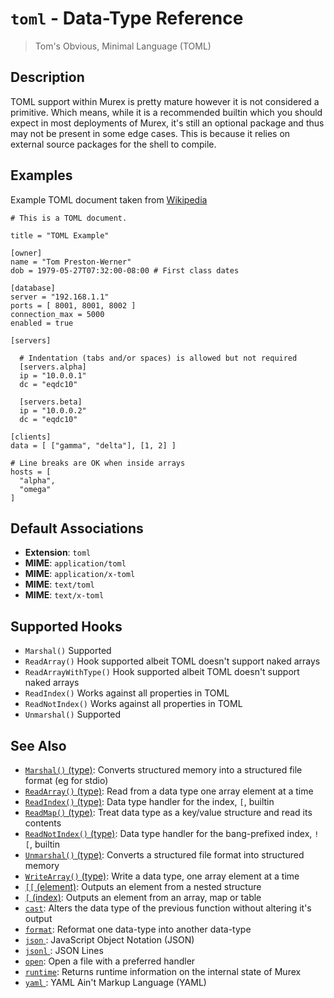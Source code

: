 # `toml` - Data-Type Reference

> Tom's Obvious, Minimal Language (TOML)

## Description

TOML support within Murex is pretty mature however it is not considered a
primitive. Which means, while it is a recommended builtin which you should
expect in most deployments of Murex, it's still an optional package and
thus may not be present in some edge cases. This is because it relies on
external source packages for the shell to compile.

## Examples

Example TOML document taken from [Wikipedia](https://en.wikipedia.org/wiki/TOML)

    # This is a TOML document.

    title = "TOML Example"

    [owner]
    name = "Tom Preston-Werner"
    dob = 1979-05-27T07:32:00-08:00 # First class dates

    [database]
    server = "192.168.1.1"
    ports = [ 8001, 8001, 8002 ]
    connection_max = 5000
    enabled = true

    [servers]

      # Indentation (tabs and/or spaces) is allowed but not required
      [servers.alpha]
      ip = "10.0.0.1"
      dc = "eqdc10"

      [servers.beta]
      ip = "10.0.0.2"
      dc = "eqdc10"

    [clients]
    data = [ ["gamma", "delta"], [1, 2] ]

    # Line breaks are OK when inside arrays
    hosts = [
      "alpha",
      "omega"
    ]

## Default Associations

- **Extension**: `toml`
- **MIME**: `application/toml`
- **MIME**: `application/x-toml`
- **MIME**: `text/toml`
- **MIME**: `text/x-toml`

## Supported Hooks

- `Marshal()`
  Supported
- `ReadArray()`
  Hook supported albeit TOML doesn't support naked arrays
- `ReadArrayWithType()`
  Hook supported albeit TOML doesn't support naked arrays
- `ReadIndex()`
  Works against all properties in TOML
- `ReadNotIndex()`
  Works against all properties in TOML
- `Unmarshal()`
  Supported

## See Also

- [`Marshal()` (type)](../apis/Marshal.md):
  Converts structured memory into a structured file format (eg for stdio)
- [`ReadArray()` (type)](../apis/ReadArray.md):
  Read from a data type one array element at a time
- [`ReadIndex()` (type)](../apis/ReadIndex.md):
  Data type handler for the index, `[`, builtin
- [`ReadMap()` (type)](../apis/ReadMap.md):
  Treat data type as a key/value structure and read its contents
- [`ReadNotIndex()` (type)](../apis/ReadNotIndex.md):
  Data type handler for the bang-prefixed index, `![`, builtin
- [`Unmarshal()` (type)](../apis/Unmarshal.md):
  Converts a structured file format into structured memory
- [`WriteArray()` (type)](../apis/WriteArray.md):
  Write a data type, one array element at a time
- [`[[` (element)](../commands/element.md):
  Outputs an element from a nested structure
- [`[` (index)](../commands/index2.md):
  Outputs an element from an array, map or table
- [`cast`](../commands/cast.md):
  Alters the data type of the previous function without altering it's output
- [`format`](../commands/format.md):
  Reformat one data-type into another data-type
- [`json` ](../types/json.md):
  JavaScript Object Notation (JSON)
- [`jsonl` ](../types/jsonl.md):
  JSON Lines
- [`open`](../commands/open.md):
  Open a file with a preferred handler
- [`runtime`](../commands/runtime.md):
  Returns runtime information on the internal state of Murex
- [`yaml` ](../types/yaml.md):
  YAML Ain't Markup Language (YAML)
